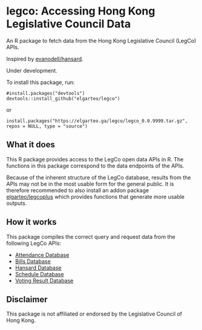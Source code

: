 # legco: Accessing Hong Kong Legislative Council Data
An R package to fetch data from the Hong Kong Legislative Council (LegCo) APIs. 

Inspired by [evanodell/hansard](https://github.com/evanodell/hansard).

Under development.

To install this package, run:
```
#install.packages("devtools")
devtools::install_github("elgarteo/legco")
```
or
```
install.packages("https://elgarteo.ga/legco/legco_0.0.9999.tar.gz", repos = NULL, type = "source")
```

## What it does
This R package provides access to the LegCo open data APIs in R. The functions in this package 
correspond to the data endpoints of the APIs.

Because of the inherent structure of the LegCo database, results from the APIs may not be in 
the most usable form for the general public. It is therefore recommended to also install an
addon package [elgarteo/legcoplus](https://github.com/elgarteo/legocplus) which provides functions
that generate more usable outputs.

## How it works
This package compiles the correct query and request data from the following LegCo APIs:
* [Attendance Database](https://www.legco.gov.hk/odata/english/attendance-db.html)
* [Bills Database](https://www.legco.gov.hk/odata/english/billsdb.html)
* [Hansard Database](https://www.legco.gov.hk/odata/english/hansard-db.html)
* [Schedule Database](https://www.legco.gov.hk/odata/english/schedule-db.html)
* [Voting Result Database](https://www.legco.gov.hk/odata/english/vrdb.html)

## Disclaimer
This package is not affiliated or endorsed by the Legislative Council of Hong Kong.
